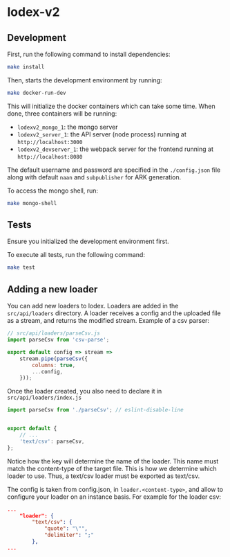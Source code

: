 # lodex-v2

## Development

First, run the following command to install dependencies:
```sh
make install
```

Then, starts the development environment by running:
```sh
make docker-run-dev
```

This will initialize the docker containers which can take some time.
When done, three containers will be running:

- `lodexv2_mongo_1`: the mongo server
- `lodexv2_server_1`: the API server (node process) running at `http://localhost:3000`
- `lodexv2_devserver_1`: the webpack server for the frontend running at `http://localhost:8080`

The default username and password are specified in the `./config.json` file along with default `naan` and `subpublisher` for ARK generation.

To access the mongo shell, run:
```sh
make mongo-shell
```

## Tests

Ensure you initialized the development environment first.

To execute all tests, run the following command:
```sh
make test
```

## Adding a new loader

You can add new loaders to lodex.
Loaders are added in the `src/api/loaders` directory.
A loader receives a config and the uploaded file as a stream, and returns the modified stream.
Example of a csv parser:
```js
// src/api/loaders/parseCsv.js
import parseCsv from 'csv-parse';

export default config => stream =>
    stream.pipe(parseCsv({
        columns: true,
        ...config,
    }));
```
Once the loader created, you also need to declare it in `src/api/loaders/index.js`
```js
import parseCsv from './parseCsv'; // eslint-disable-line


export default {
    // ...
    'text/csv': parseCsv,
};

```
Notice how the key will determine the name of the loader.
This name must match the content-type of the target file.
This is how we determine which loader to use.
Thus, a text/csv loader must be exported as text/csv.

The config is taken from config.json, in `loader.<content-type>`, and allow to configure your loader on an instance basis.
For example for the loader csv:
```json
...
    "loader": {
        "text/csv": {
            "quote": "\"",
            "delimiter": ";"
        },
...
```
